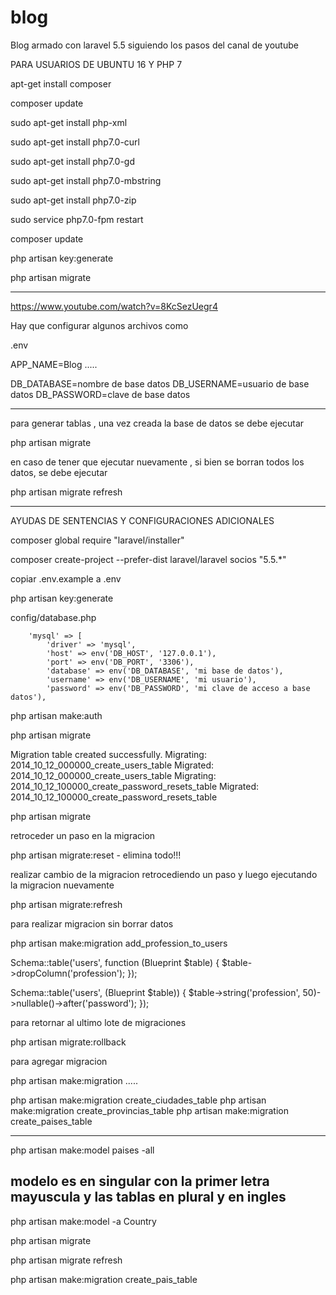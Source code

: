 # blog
Blog armado con laravel 5.5 siguiendo los pasos del canal de youtube

PARA USUARIOS DE UBUNTU 16 Y PHP 7

apt-get install composer

composer update

sudo apt-get install php-xml

sudo apt-get install php7.0-curl

sudo apt-get install php7.0-gd

sudo apt-get install php7.0-mbstring

sudo apt-get install php7.0-zip

sudo service php7.0-fpm restart

composer update

php artisan key:generate

php artisan migrate

-------------------------------------------------------


https://www.youtube.com/watch?v=8KcSezUegr4

Hay que configurar algunos archivos como

.env

APP_NAME=Blog
.....

DB_DATABASE=nombre de base datos
DB_USERNAME=usuario de base datos
DB_PASSWORD=clave de base datos

-------------------

para generar tablas , una vez creada la base de datos se debe ejecutar

php artisan migrate

en caso de tener que ejecutar nuevamente , si bien se borran todos los datos, se debe ejecutar

php artisan migrate refresh

-----------------------------------

AYUDAS DE SENTENCIAS Y CONFIGURACIONES ADICIONALES

composer global require "laravel/installer"

composer create-project --prefer-dist laravel/laravel socios "5.5.*"

copiar .env.example a .env

php artisan key:generate

config/database.php

        'mysql' => [
            'driver' => 'mysql',
            'host' => env('DB_HOST', '127.0.0.1'),
            'port' => env('DB_PORT', '3306'),
            'database' => env('DB_DATABASE', 'mi base de datos'),
            'username' => env('DB_USERNAME', 'mi usuario'),
            'password' => env('DB_PASSWORD', 'mi clave de acceso a base datos'),



php artisan make:auth

php artisan migrate

Migration table created successfully.
Migrating: 2014_10_12_000000_create_users_table
Migrated:  2014_10_12_000000_create_users_table
Migrating: 2014_10_12_100000_create_password_resets_table
Migrated:  2014_10_12_100000_create_password_resets_table

php artisan migrate


retroceder un paso en la migracion

php artisan migrate:reset   - elimina todo!!!

realizar cambio de la migracion retrocediendo un paso y luego ejecutando la migracion nuevamente

php artisan migrate:refresh

para realizar migracion sin borrar datos

php artisan make:migration add_profession_to_users

Schema::table('users', function (Blueprint $table) {
    $table->dropColumn('profession');
});

Schema::table('users', (Blueprint $table)) {
    $table->string('profession', 50)->nullable()->after('password');
});


para retornar al ultimo lote de migraciones

php artisan migrate:rollback

para agregar migracion

php artisan make:migration .....

php artisan make:migration create_ciudades_table
php artisan make:migration create_provincias_table
php artisan make:migration create_paises_table

----------------------

php artisan make:model paises -all

modelo es en singular con la primer letra mayuscula y las tablas en plural y en ingles
------------------------------

php artisan make:model -a Country 

php artisan migrate

php artisan migrate refresh

php artisan make:migration create_pais_table
